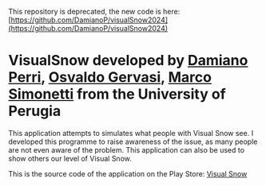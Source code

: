 This repository is deprecated, the new code is here: [https://github.com/DamianoP/visualSnow2024](https://github.com/DamianoP/visualSnow2024)

# VisualSnow developed by [Damiano Perri](https://www.damianoperri.it/), [Osvaldo Gervasi](https://ogervasi.unipg.it/), [Marco Simonetti](https://www.researchgate.net/profile/Marco-Simonetti-6) from the University of Perugia

This application attempts to simulates what people with Visual Snow see.
I developed this programme to raise awareness of the issue, as many people are not even aware of the problem.
This application can also be used to show others our level of Visual Snow.

This is the source code of the application on the Play Store: [Visual Snow](https://play.google.com/store/apps/details?id=com.damianop.visualsnow)

